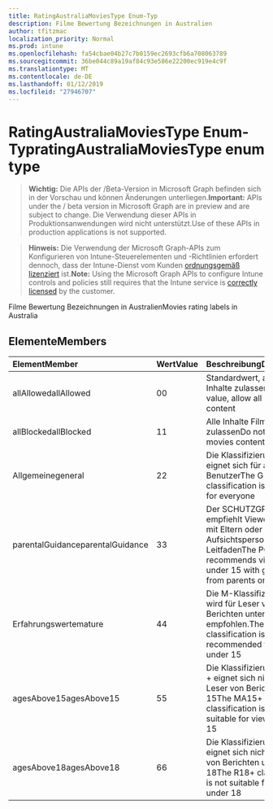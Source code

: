 ```yaml
---
title: RatingAustraliaMoviesType Enum-Typ
description: Filme Bewertung Bezeichnungen in Australien
author: tfitzmac
localization_priority: Normal
ms.prod: intune
ms.openlocfilehash: fa54cbae04b27c7b0159ec2693cfb6a708063789
ms.sourcegitcommit: 36be044c89a19af84c93e586e22200ec919e4c9f
ms.translationtype: MT
ms.contentlocale: de-DE
ms.lasthandoff: 01/12/2019
ms.locfileid: "27946707"
---
```

# <a name="ratingaustraliamoviestype-enum-type"></a><span data-ttu-id="52d32-103">RatingAustraliaMoviesType Enum-Typ</span><span class="sxs-lookup"><span data-stu-id="52d32-103">ratingAustraliaMoviesType enum type</span></span>

> <span data-ttu-id="52d32-104">**Wichtig:** Die APIs der /Beta-Version in Microsoft Graph befinden sich in der Vorschau und können Änderungen unterliegen.</span><span class="sxs-lookup"><span data-stu-id="52d32-104">**Important:** APIs under the / beta version in Microsoft Graph are in preview and are subject to change.</span></span> <span data-ttu-id="52d32-105">Die Verwendung dieser APIs in Produktionsanwendungen wird nicht unterstützt.</span><span class="sxs-lookup"><span data-stu-id="52d32-105">Use of these APIs in production applications is not supported.</span></span>

> <span data-ttu-id="52d32-106">**Hinweis:** Die Verwendung der Microsoft Graph-APIs zum Konfigurieren von Intune-Steuerelementen und -Richtlinien erfordert dennoch, dass der Intune-Dienst vom Kunden [ordnungsgemäß lizenziert](https://go.microsoft.com/fwlink/?linkid=839381) ist.</span><span class="sxs-lookup"><span data-stu-id="52d32-106">**Note:** Using the Microsoft Graph APIs to configure Intune controls and policies still requires that the Intune service is [correctly licensed](https://go.microsoft.com/fwlink/?linkid=839381) by the customer.</span></span>

<span data-ttu-id="52d32-107">Filme Bewertung Bezeichnungen in Australien</span><span class="sxs-lookup"><span data-stu-id="52d32-107">Movies rating labels in Australia</span></span>
## <a name="members"></a><span data-ttu-id="52d32-108">Elemente</span><span class="sxs-lookup"><span data-stu-id="52d32-108">Members</span></span>
|<span data-ttu-id="52d32-109">Element</span><span class="sxs-lookup"><span data-stu-id="52d32-109">Member</span></span>|<span data-ttu-id="52d32-110">Wert</span><span class="sxs-lookup"><span data-stu-id="52d32-110">Value</span></span>|<span data-ttu-id="52d32-111">Beschreibung</span><span class="sxs-lookup"><span data-stu-id="52d32-111">Description</span></span>|
|:---|:---|:---|
|<span data-ttu-id="52d32-112">allAllowed</span><span class="sxs-lookup"><span data-stu-id="52d32-112">allAllowed</span></span>|<span data-ttu-id="52d32-113">0</span><span class="sxs-lookup"><span data-stu-id="52d32-113">0</span></span>|<span data-ttu-id="52d32-114">Standardwert, alle Filme Inhalte zulassen</span><span class="sxs-lookup"><span data-stu-id="52d32-114">Default value, allow all movies content</span></span>|
|<span data-ttu-id="52d32-115">allBlocked</span><span class="sxs-lookup"><span data-stu-id="52d32-115">allBlocked</span></span>|<span data-ttu-id="52d32-116">1</span><span class="sxs-lookup"><span data-stu-id="52d32-116">1</span></span>|<span data-ttu-id="52d32-117">Alle Inhalte Filme nicht zulassen</span><span class="sxs-lookup"><span data-stu-id="52d32-117">Do not allow any movies content</span></span>|
|<span data-ttu-id="52d32-118">Allgemeine</span><span class="sxs-lookup"><span data-stu-id="52d32-118">general</span></span>|<span data-ttu-id="52d32-119">2</span><span class="sxs-lookup"><span data-stu-id="52d32-119">2</span></span>|<span data-ttu-id="52d32-120">Die Klassifizierung G eignet sich für alle Benutzer</span><span class="sxs-lookup"><span data-stu-id="52d32-120">The G classification is suitable for everyone</span></span>|
|<span data-ttu-id="52d32-121">parentalGuidance</span><span class="sxs-lookup"><span data-stu-id="52d32-121">parentalGuidance</span></span>|<span data-ttu-id="52d32-122">3</span><span class="sxs-lookup"><span data-stu-id="52d32-122">3</span></span>|<span data-ttu-id="52d32-123">Der SCHUTZGRUPPE empfiehlt Viewer unter 15 mit Eltern oder Aufsichtspersonen-Leitfaden</span><span class="sxs-lookup"><span data-stu-id="52d32-123">The PG recommends viewers under 15 with guidance from parents or guardians</span></span>|
|<span data-ttu-id="52d32-124">Erfahrungswerte</span><span class="sxs-lookup"><span data-stu-id="52d32-124">mature</span></span>|<span data-ttu-id="52d32-125">4</span><span class="sxs-lookup"><span data-stu-id="52d32-125">4</span></span>|<span data-ttu-id="52d32-126">Die M-Klassifizierung wird für Leser von Berichten unter 15 nicht empfohlen.</span><span class="sxs-lookup"><span data-stu-id="52d32-126">The M classification is not recommended for viewers under 15</span></span>|
|<span data-ttu-id="52d32-127">agesAbove15</span><span class="sxs-lookup"><span data-stu-id="52d32-127">agesAbove15</span></span>|<span data-ttu-id="52d32-128">5</span><span class="sxs-lookup"><span data-stu-id="52d32-128">5</span></span>|<span data-ttu-id="52d32-129">Die Klassifizierung MA15 + eignet sich nicht für Leser von Berichten unter 15</span><span class="sxs-lookup"><span data-stu-id="52d32-129">The MA15+ classification is not suitable for viewers under 15</span></span>|
|<span data-ttu-id="52d32-130">agesAbove18</span><span class="sxs-lookup"><span data-stu-id="52d32-130">agesAbove18</span></span>|<span data-ttu-id="52d32-131">6</span><span class="sxs-lookup"><span data-stu-id="52d32-131">6</span></span>|<span data-ttu-id="52d32-132">Die Klassifizierung R18 + eignet sich nicht für Leser von Berichten unter 18</span><span class="sxs-lookup"><span data-stu-id="52d32-132">The R18+ classification is not suitable for viewers under 18</span></span>|





